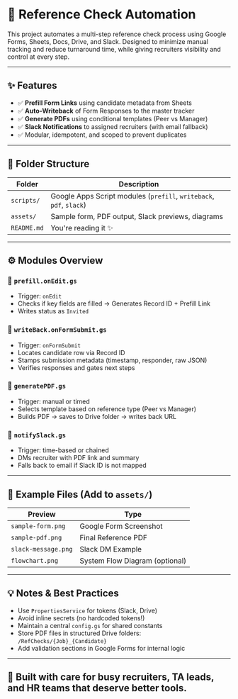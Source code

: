 # 📄 Reference Check Automation

This project automates a multi-step reference check process using Google Forms, Sheets, Docs, Drive, and Slack. Designed to minimize manual tracking and reduce turnaround time, while giving recruiters visibility and control at every step.

---

## ✨ Features

- ✅ **Prefill Form Links** using candidate metadata from Sheets
- ✅ **Auto-Writeback** of Form Responses to the master tracker
- ✅ **Generate PDFs** using conditional templates (Peer vs Manager)
- ✅ **Slack Notifications** to assigned recruiters (with email fallback)
- ✅ Modular, idempotent, and scoped to prevent duplicates

---

## 📁 Folder Structure

| Folder | Description |
|--------|-------------|
| `scripts/` | Google Apps Script modules (`prefill`, `writeback`, `pdf`, `slack`) |
| `assets/` | Sample form, PDF output, Slack previews, diagrams |
| `README.md` | You're reading it ✨ |

---

## ⚙️ Modules Overview

### 🧩 `prefill.onEdit.gs`
- Trigger: `onEdit`
- Checks if key fields are filled → Generates Record ID + Prefill Link
- Writes status as `Invited`

### 🧩 `writeBack.onFormSubmit.gs`
- Trigger: `onFormSubmit`
- Locates candidate row via Record ID
- Stamps submission metadata (timestamp, responder, raw JSON)
- Verifies responses and gates next steps

### 🧩 `generatePDF.gs`
- Trigger: manual or timed
- Selects template based on reference type (Peer vs Manager)
- Builds PDF → saves to Drive folder → writes back URL

### 🧩 `notifySlack.gs`
- Trigger: time-based or chained
- DMs recruiter with PDF link and summary
- Falls back to email if Slack ID is not mapped

---

## 🧪 Example Files (Add to `assets/`)

| Preview | Type |
|---------|------|
| `sample-form.png` | Google Form Screenshot |
| `sample-pdf.png` | Final Reference PDF |
| `slack-message.png` | Slack DM Example |
| `flowchart.png` | System Flow Diagram (optional) |

---

## 💡 Notes & Best Practices

- Use `PropertiesService` for tokens (Slack, Drive)
- Avoid inline secrets (no hardcoded tokens!)
- Maintain a central `config.gs` for shared constants
- Store PDF files in structured Drive folders: `/RefChecks/{Job}_{Candidate}`
- Add validation sections in Google Forms for internal logic

---

## 🖤 Built with care for busy recruiters, TA leads, and HR teams that deserve better tools.
